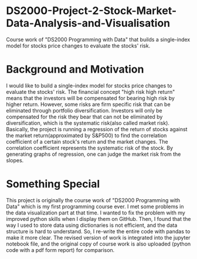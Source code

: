 # DS2000-Project-2-Stock-Market-Data-Analysis-and-Visualisation
Course work of "DS2000 Programming with Data" that builds a single-index model for stocks price changes to evaluate the stocks' risk.

# Background and Motivation
I would like to build a single-index model for stocks price changes to evaluate the stocks' risk. The financial concept "high risk high return" means that the investors will be compensated for bearing high risk by higher return. However, some risks are firm specific risk that can be eliminated through portfolio diversification. Investors will only be compensated for the risk they bear that can not be eliminated by diversification, which is the systematic risk(also called market risk).
Basically, the project is running a regression of the return of stocks against the market return(approximated by S&P500) to find the correlation coefficient of a certain stock's return and the market changes. The correlation coefficient represents the systematic risk of the stock. By generating graphs of regression, one can judge the market risk from the slopes.

# Something Special
This project is originally the course work of "DS2000 Programming with Data" which is my first programming course ever. I met some problems in the data visualization part at that time. I wanted to fix the problem with my improved python skills when I display them on GitHub. Then, I found that the way I used to store data using dictionaries is not efficient, and the data structure is hard to understand. So, I re-write the entire code with pandas to make it more clear. The revised version of work is integrated into the jupyter notebook file, and the original copy of course work is also uploaded (python code with a pdf form report) for comparison.
